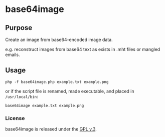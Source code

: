 
# base64image


## Purpose

Create an image from base64-encoded image data.

e.g. reconstruct images from base64 text as exists in .mht files or mangled emails.


## Usage

`php -f base64image.php example.txt example.png`

or if the script file is renamed, made executable, and placed in `/usr/local/bin`:

`base64image example.txt example.png`


### License

base64image is released under the [GPL v.3](https://www.gnu.org/licenses/gpl-3.0.html).
